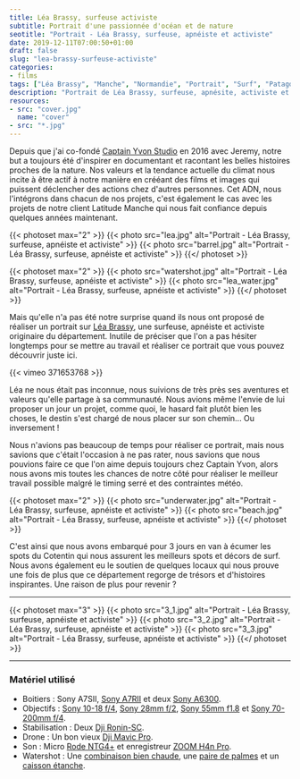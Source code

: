 ```yaml
---
title: Léa Brassy, surfeuse activiste
subtitle: Portrait d'une passionnée d'océan et de nature
seotitle: "Portrait - Léa Brassy, surfeuse, apnéiste et activiste"
date: 2019-12-11T07:00:50+01:00
draft: false
slug: "lea-brassy-surfeuse-activiste"
categories:
- films
tags: ["Léa Brassy", "Manche", "Normandie", "Portrait", "Surf", "Patagonia", "Environnement", "Apnée", "Chasse sous-marine"]
description: "Portrait de Léa Brassy, surfeuse, apnésite, activiste et ambassadrice Patagonia, retournant sur ses terres d'origine dans la Manche."
resources:
- src: "cover.jpg"
  name: "cover"
- src: "*.jpg"
---
```


Depuis que j'ai co-fondé [Captain Yvon Studio](https://captainyvon.fr/) en 2016 avec Jeremy, notre but a toujours été d'inspirer en documentant et racontant les belles histoires proches de la nature. Nos valeurs et la tendance actuelle du climat nous incite à être actif à notre manière en crééant des films et images qui puissent déclencher des actions chez d'autres personnes. Cet ADN, nous l'intégrons dans chacun de nos projets, c'est également le cas avec les projets de notre client Latitude Manche qui nous fait confiance depuis quelques années maintenant.

{{< photoset max="2" >}}
  {{< photo src="lea.jpg" alt="Portrait - Léa Brassy, surfeuse, apnéiste et activiste" >}}
  {{< photo src="barrel.jpg" alt="Portrait - Léa Brassy, surfeuse, apnéiste et activiste" >}}
{{</ photoset >}}

{{< photoset max="2" >}}
  {{< photo src="watershot.jpg" alt="Portrait - Léa Brassy, surfeuse, apnéiste et activiste" >}}
  {{< photo src="lea_water.jpg" alt="Portrait - Léa Brassy, surfeuse, apnéiste et activiste" >}}
{{</ photoset >}}

Mais qu'elle n'a pas été notre surprise quand ils nous ont proposé de réaliser un portrait sur [Léa Brassy](http://leabrassy.com/), une surfeuse, apnéiste et activiste originaire du département. Inutile de préciser que l'on a pas hésiter longtemps pour se mettre au travail et réaliser ce portrait que vous pouvez découvrir juste ici.

<div>
{{< vimeo 371653768 >}}
</div>

Léa ne nous était pas inconnue, nous suivions de très près ses aventures et valeurs qu'elle partage à sa communauté. Nous avions même l'envie de lui proposer un jour un projet, comme quoi, le hasard fait plutôt bien les choses, le destin s'est chargé de nous placer sur son chemin... Ou inversement !

Nous n'avions pas beaucoup de temps pour réaliser ce portrait, mais nous savions que c'était l'occasion à ne pas rater, nous savions que nous pouvions faire ce que l'on aime depuis toujours chez Captain Yvon, alors nous avons mis toutes les chances de notre côté pour réaliser le meilleur travail possible malgré le timing serré et des contraintes météo.

{{< photoset max="2" >}}
  {{< photo src="underwater.jpg" alt="Portrait - Léa Brassy, surfeuse, apnéiste et activiste" >}}
  {{< photo src="beach.jpg" alt="Portrait - Léa Brassy, surfeuse, apnéiste et activiste" >}}
{{</ photoset >}}

C'est ainsi que nous avons embarqué pour 3 jours en van à écumer les spots du Cotentin qui nous assurent les meilleurs spots et décors de surf. Nous avons également eu le soutien de quelques locaux qui nous prouve une fois de plus que ce département regorge de trésors et d'histoires inspirantes. Une raison de plus pour revenir ?

***

{{< photoset max="3" >}}
  {{< photo src="3_1.jpg" alt="Portrait - Léa Brassy, surfeuse, apnéiste et activiste" >}}
  {{< photo src="3_2.jpg" alt="Portrait - Léa Brassy, surfeuse, apnéiste et activiste" >}}
  {{< photo src="3_3.jpg" alt="Portrait - Léa Brassy, surfeuse, apnéiste et activiste" >}}
{{</ photoset >}}

***

### Matériel utilisé

* Boitiers : Sony A7SII, [Sony A7RII](https://amzn.to/34dvyHM) et deux [Sony A6300](https://amzn.to/2qKAXbM).
* Objectifs : [Sony 10-18 f/4](https://amzn.to/35bP0pM), [Sony 28mm f/2](https://amzn.to/36pmZet), [Sony 55mm f1.8](https://amzn.to/35b7RB3) et [Sony 70-200mm f/4](https://amzn.to/34bMTAV).
* Stabilisation : Deux [Dji Ronin-SC](https://amzn.to/34dfINg).
* Drone : Un bon vieux [Dji Mavic Pro](https://amzn.to/2t060kr).
* Son : Micro [Rode NTG4+](https://amzn.to/2PyTpfU) et enregistreur [ZOOM H4n Pro](https://amzn.to/35aufKY).
* Watershot : Une [combinaison bien chaude](https://www.ataoride.com/29-combinaison-homme#/epaisseur-5_4_3mm), une [paire de palmes](https://amzn.to/2t7Yfcp) et un [caisson étanche](https://seafrogs.com.hk/collections/a6xxx-salted-line/products/seafrogs-60m-195ft-waterproof-housing-for-sony-a6xxx-series-salted-line-with-pistol-grip-6-dry-dome-port-white).
